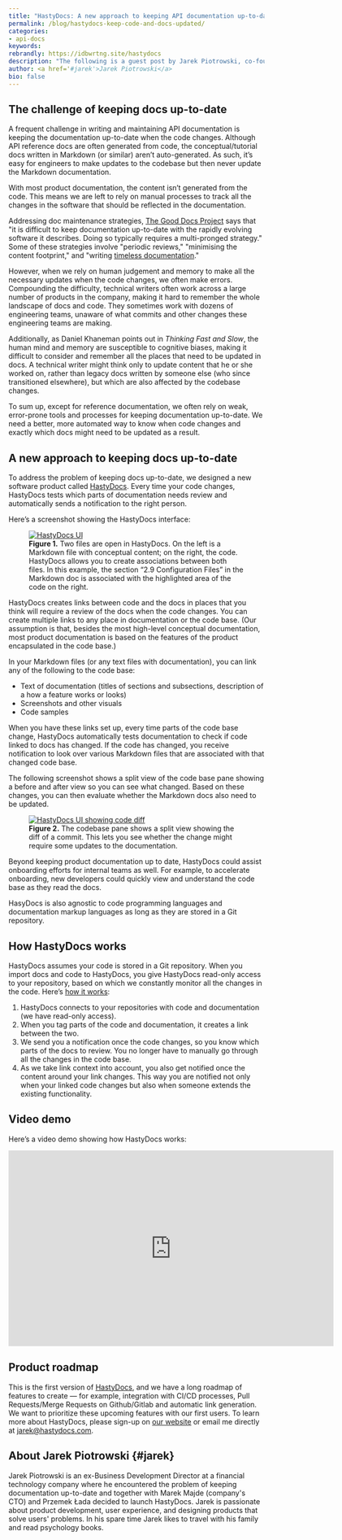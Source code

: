 ```yaml
---
title: "HastyDocs: A new approach to keeping API documentation up-to-date, by Jarek Piotrowski"
permalink: /blog/hastydocs-keep-code-and-docs-updated/
categories:
- api-docs
keywords:
rebrandly: https://idbwrtng.site/hastydocs
description: "The following is a guest post by Jarek Piotrowski, co-founder of HastyDocs. <a href='https://www.hastydocs.com/'>HastyDocs</a> is a new tool that allows you to associate files in your codebase with your more conceptual Markdown files. You then receive updates when the code changes. (Note: This isn't a sponsored post &mdash; I thought this would be an interesting, relevant tool for the API doc community.)"
author: <a href='#jarek'>Jarek Piotrowski</a>
bio: false
---
```


## The challenge of keeping docs up-to-date

A frequent challenge in writing and maintaining API documentation is keeping the documentation up-to-date when the code changes. Although API reference docs are often generated from code, the conceptual/tutorial docs written in Markdown (or similar) aren’t auto-generated. As such, it’s easy for engineers to make updates to the codebase but then never update the Markdown documentation.

With most product documentation, the content isn’t generated from the code. This means we are left to rely on manual processes to track all the changes in the software that should be reflected in the documentation.

Addressing doc maintenance strategies, [The Good Docs Project](https://thegooddocsproject.dev/) says that "it is difficult to keep documentation up-to-date with the rapidly evolving software it describes. Doing so typically requires a multi-pronged strategy." Some of these strategies involve "periodic reviews," "minimising the content footprint," and "writing [timeless documentation](https://developers.google.com/style/timeless-documentation)."

However, when we rely on human judgement and memory to make all the necessary updates when the code changes, we often make errors. Compounding the difficulty, technical writers often work across a large number of products in the company, making it hard to remember the whole landscape of docs and code. They sometimes work with dozens of engineering teams, unaware of what commits and other changes these engineering teams are making.

Additionally, as Daniel Khaneman points out in _Thinking Fast and Slow_, the human mind and memory are susceptible to cognitive biases, making it difficult to consider and remember all the places that need to be updated in docs. A technical writer might think only to update content that he or she worked on, rather than legacy docs written by someone else (who since transitioned elsewhere), but which are also affected by the codebase changes.

To sum up, except for reference documentation, we often rely on weak, error-prone tools and processes for keeping documentation up-to-date. We need a better, more automated way to know when code changes and exactly which docs might need to be updated as a result.

## A new approach to keeping docs up-to-date

To address the problem of keeping docs up-to-date, we designed a new software product called [HastyDocs](https://www.hastydocs.com/). Every time your code changes, HastyDocs tests which parts of documentation needs review and automatically sends a notification to the right person.

Here’s a screenshot showing the HastyDocs interface:

<figure><a href="https://www.hastydocs.com/"><img src="https://s3.us-west-1.wasabisys.com/idbwmedia.com/images/hastydocsui.png" alt="HastyDocs UI" /></a>
<figcaption><b>Figure 1.</b> Two files are open in HastyDocs. On the left is a Markdown file with conceptual content; on the right, the code. HastyDocs allows you to create associations between both files. In this example, the section “2.9 Configuration Files” in the Markdown doc is associated with the highlighted area of the code on the right.</figcaption></figure>

HastyDocs creates links between code and the docs in places that you think will require a review of the docs when the code changes. You can create multiple links to any place in documentation or the code base. (Our assumption is that, besides the most high-level conceptual documentation, most product documentation is based on the features of the product encapsulated in the code base.)

In your Markdown files (or any text files with documentation), you can link any of the following to the code base:

* Text of documentation (titles of sections and subsections, description of a how a feature works or looks)
* Screenshots and other visuals
* Code samples

When you have these links set up, every time parts of the code base change, HastyDocs automatically tests documentation to check if code linked to docs has changed. If the code has changed, you receive notification to look over various Markdown files that are associated with that changed code base.

The following screenshot shows a split view of the code base pane showing a before and after view so you can see what changed. Based on these changes, you can then evaluate whether the Markdown docs also need to be updated.

<figure><a href="https://www.hastydocs.com/"><img src="https://s3.us-west-1.wasabisys.com/idbwmedia.com/images/hastydocsdiff2.png" alt="HastyDocs UI showing code diff" /></a><figcaption><b>Figure 2.</b> The codebase pane shows a split view showing the diff of a commit. This lets you see whether the change might require some updates to the documentation.</figcaption></figure>

Beyond keeping product documentation up to date, HastyDocs could assist onboarding efforts for internal teams as well. For example, to accelerate onboarding, new developers could quickly view and understand the code base as they read the docs.

HasyDocs is also agnostic to code programming languages and documentation markup languages as long as they are stored in a Git repository.

## How HastyDocs works

HastyDocs assumes your code is stored in a Git repository. When you import docs and code to HastyDocs, you give HastyDocs read-only access to your repository, based on which we constantly monitor all the changes in the code. Here’s [how it works](https://www.hastydocs.com/):

1. HastyDocs connects to your repositories with code and documentation (we have read-only access).
2. When you tag parts of the code and documentation, it creates a link between the two.
3. We send you a notification once the code changes, so you know which parts of the docs to review. You no longer have to manually go through all the changes in the code base.
4. As we take link context into account, you also get notified once the content around your link changes. This way you are notified not only when your linked code changes but also when someone extends the existing functionality.

## Video demo

Here’s a video demo showing how HastyDocs works:

<iframe width="640" height="385" src="https://www.youtube.com/embed/UozbOj_AuXg" title="YouTube video player" frameborder="0" allow="accelerometer; autoplay; clipboard-write; encrypted-media; gyroscope; picture-in-picture" allowfullscreen></iframe>

## Product roadmap

This is the first version of [HastyDocs](https://www.hastydocs.com/), and we have a long roadmap of features to create &mdash; for example, integration with CI/CD processes, Pull Requests/Merge Requests on Github/Gitlab and automatic link generation. We want to prioritize these upcoming features with our first users. To learn more about HastyDocs, please sign-up on [our website](https://www.hastydocs.com/) or email me directly at jarek@hastydocs.com.

## About Jarek Piotrowski {#jarek}

Jarek Piotrowski is an ex-Business Development Director at a financial technology company where he encountered the problem of keeping documentation up-to-date and together with Marek Majde (company's CTO) and Przemek Łada decided to launch HastyDocs. Jarek is passionate about product development, user experience, and designing products that solve users' problems. In his spare time Jarek likes to travel with his family and read psychology books.
